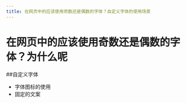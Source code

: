 ```yaml
---
title: 在网页中的应该使用奇数还是偶数的字体？自定义字体的使用场景
---
```




# 在网页中的应该使用奇数还是偶数的字体？为什么呢

##自定义字体

 - 字体图标的使用
 - 固定的文案